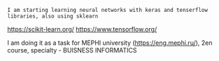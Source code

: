 `I am starting learning neural networks with keras and tenserflow libraries, also using sklearn`

https://scikit-learn.org/
https://www.tensorflow.org/

I am doing it as a task for MEPHI university (https://eng.mephi.ru/), 2en course, specialty - BUISNESS  INFORMATICS
